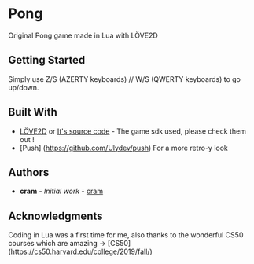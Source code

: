 # Pong

Original Pong game made in Lua with LÖVE2D

## Getting Started

Simply use Z/S (AZERTY keyboards) // W/S (QWERTY keyboards) to go up/down.


## Built With

* [LÖVE2D](https://love2d.org/) or [It's source code](https://bitbucket.org/rude/love/src/default/) - The game sdk used, please check them out !
* [Push] (https://github.com/Ulydev/push) For a more retro-y look

## Authors

* **cram** - *Initial work* - [cram](https://github.com/Cram0)


## Acknowledgments

Coding in Lua was a first time for me, also thanks to the wonderful CS50 courses which are amazing -> [CS50] (https://cs50.harvard.edu/college/2019/fall/)
